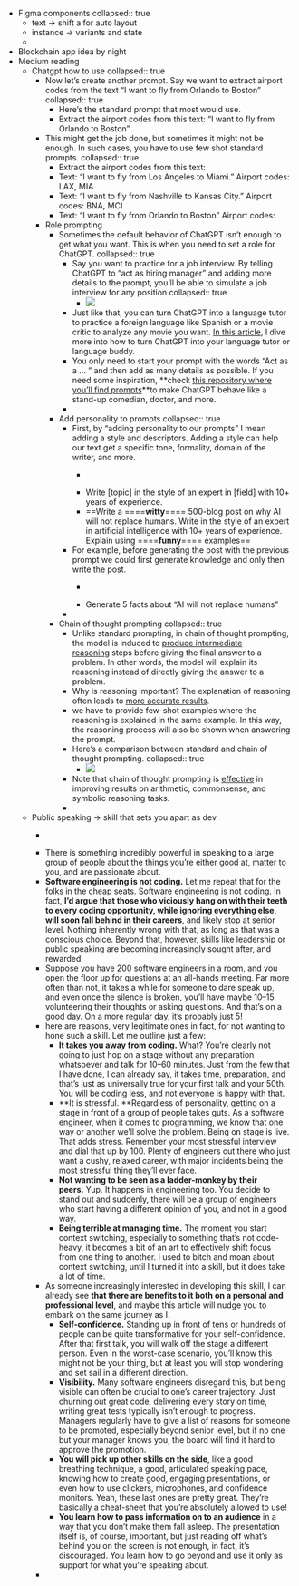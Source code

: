 - Figma components
  collapsed:: true
	- text -> shift a for auto layout
	- instance -> variants and state
	-
- Blockchain app idea by night
- Medium reading
	- Chatgpt how to use
	  collapsed:: true
		- Now let’s create another prompt. Say we want to extract airport codes from the text “I want to fly from Orlando to Boston”
		  collapsed:: true
			- Here’s the standard prompt that most would use.
			- Extract the airport codes from this text: “I want to fly from Orlando to Boston”
		- This might get the job done, but sometimes it might not be enough. In such cases, you have to use few shot standard prompts.
		  collapsed:: true
			- Extract the airport codes from this text:
			- Text: “I want to fly from Los Angeles to Miami.”
			  Airport codes: LAX, MIA
			- Text: “I want to fly from Nashville to Kansas City.”
			  Airport codes: BNA, MCI
			- Text: “I want to fly from Orlando to Boston”
			  Airport codes:
		- Role prompting
			- Sometimes the default behavior of ChatGPT isn’t enough to get what you want. This is when you need to set a role for ChatGPT.
			  collapsed:: true
				- Say you want to practice for a job interview. By telling ChatGPT to “act as hiring manager” and adding more details to the prompt, you’ll be able to simulate a job interview for any position
				  collapsed:: true
					- ![](https://miro.medium.com/v2/resize:fit:1094/1*ymBe2Y3KKwIoyvYWfOR7RA.png)
				- Just like that, you can turn ChatGPT into a language tutor to practice a foreign language like Spanish or a movie critic to analyze any movie you want. [In this article](https://medium.com/p/f7e7e38b1cee), I dive more into how to turn ChatGPT into your language tutor or language buddy.
				- You only need to start your prompt with the words “Act as a … ” and then add as many details as possible. If you need some inspiration, **check [this repository where you’ll find prompts](https://prompts.chat/)**to make ChatGPT behave like a stand-up comedian, doctor, and more.
				-
			- Add personality to prompts
			  collapsed:: true
				- First, by “adding personality to our prompts” I mean adding a style and descriptors. Adding a style can help our text get a specific tone, formality, domain of the writer, and more.
					- >
					- Write [topic] in the style of an expert in [field] with 10+ years of experience.
					- ==Write a ====**witty**==== 500-blog post on why AI will not replace humans. Write in the style of an expert in artificial intelligence with 10+ years of experience. Explain using ====**funny**==== examples==
				- For example, before generating the post with the previous prompt we could first generate knowledge and only then write the post.
					- >
					- Generate 5 facts about “AI will not replace humans”
				-
			- Chain of thought prompting
			  collapsed:: true
				- Unlike standard prompting, in chain of thought prompting, the model is induced to [produce intermediate reasoning](https://ai.googleblog.com/2022/05/language-models-perform-reasoning-via.html) steps before giving the final answer to a problem. In other words, the model will explain its reasoning instead of directly giving the answer to a problem.
				- Why is reasoning important? The explanation of reasoning often leads to [more accurate results](https://learnprompting.org/docs/intermediate/chain_of_thought).
				- we have to provide few-shot examples where the reasoning is explained in the same example. In this way, the reasoning process will also be shown when answering the prompt.
				- Here’s a comparison between standard and chain of thought prompting.
				  collapsed:: true
					- ![](https://miro.medium.com/v2/resize:fit:1094/0*eG_s7bLIYLHcZJ2L.png)
				- Note that chain of thought prompting is [effective](https://learnprompting.org/docs/intermediate/chain_of_thought) in improving results on arithmetic, commonsense, and symbolic reasoning tasks.
				-
	- Public speaking -> skill that sets you apart as dev
		- >
		- There is something incredibly powerful in speaking to a large group of people about the things you’re either good at, matter to you, and are passionate about.
		- **Software engineering is not coding.** Let me repeat that for the folks in the cheap seats. Software engineering is not coding. In fact, **I’d argue that those who viciously hang on with their teeth to every coding opportunity, while ignoring everything else, will soon fall behind in their careers**, and likely stop at senior level. Nothing inherently wrong with that, as long as that was a conscious choice. Beyond that, however, skills like leadership or public speaking are becoming increasingly sought after, and rewarded.
		- Suppose you have 200 software engineers in a room, and you open the floor up for questions at an all-hands meeting. Far more often than not, it takes a while for someone to dare speak up, and even once the silence is broken, you’ll have maybe 10–15 volunteering their thoughts or asking questions. And that’s on a good day. On a more regular day, it’s probably just 5!
		- here are reasons, very legitimate ones in fact, for not wanting to hone such a skill. Let me outline just a few:
			- **It takes you away from coding.** What? You’re clearly not going to just hop on a stage without any preparation whatsoever and talk for 10–60 minutes. Just from the few that I have done, I can already say, it takes time, preparation, and that’s just as universally true for your first talk and your 50th. You will be coding less, and not everyone is happy with that.
			- **It is stressful. **Regardless of personality, getting on a stage in front of a group of people takes guts. As a software engineer, when it comes to programming, we know that one way or another we’ll solve the problem. Being on stage is live. That adds stress. Remember your most stressful interview and dial that up by 100. Plenty of engineers out there who just want a cushy, relaxed career, with major incidents being the most stressful thing they’ll ever face.
			- **Not wanting to be seen as a ladder-monkey by their peers.** Yup. It happens in engineering too. You decide to stand out and suddenly, there will be a group of engineers who start having a different opinion of you, and not in a good way.
			- **Being terrible at managing time.** The moment you start context switching, especially to something that’s not code-heavy, it becomes a bit of an art to effectively shift focus from one thing to another. I used to bitch and moan about context switching, until I turned it into a skill, but it does take a lot of time.
		- As someone increasingly interested in developing this skill, I can already see **that there are benefits to it both on a personal and professional level**, and maybe this article will nudge you to embark on the same journey as I.
			- **Self-confidence.** Standing up in front of tens or hundreds of people can be quite transformative for your self-confidence. After that first talk, you will walk off the stage a different person. Even in the worst-case scenario, you’ll know this might not be your thing, but at least you will stop wondering and set sail in a different direction.
			- **Visibility.** Many software engineers disregard this, but being visible can often be crucial to one’s career trajectory. Just churning out great code, delivering every story on time, writing great tests typically isn’t enough to progress. Managers regularly have to give a list of reasons for someone to be promoted, especially beyond senior level, but if no one but your manager knows you, the board will find it hard to approve the promotion.
			- **You will pick up other skills on the side**, like a good breathing technique, a good, articulated speaking pace, knowing how to create good, engaging presentations, or even how to use clickers, microphones, and confidence monitors. Yeah, these last ones are pretty great. They’re basically a cheat-sheet that you’re absolutely allowed to use!
			- **You learn how to pass information on to an audience** in a way that you don’t make them fall asleep. The presentation itself is, of course, important, but just reading off what’s behind you on the screen is not enough, in fact, it’s discouraged. You learn how to go beyond and use it only as support for what you’re speaking about.
		-